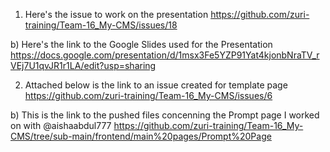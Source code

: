 1) Here's the issue to work on the presentation https://github.com/zuri-training/Team-16_My-CMS/issues/18

b) Here's the link to the Google Slides used for the Presentation 
https://docs.google.com/presentation/d/1msx3Fe5YZP91Yat4kjonbNraTV_rVEj7U1qvJR1r1LA/edit?usp=sharing

2) Attached below is the link to an issue created for template page https://github.com/zuri-training/Team-16_My-CMS/issues/6

b) This is the link to the pushed files concenning the Prompt page I worked on with @aishaabdul777
https://github.com/zuri-training/Team-16_My-CMS/tree/sub-main/frontend/main%20pages/Prompt%20Page
